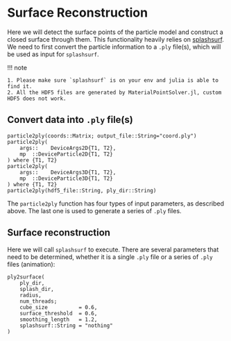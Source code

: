 # Surface Reconstruction

Here we will detect the surface points of the particle model and construct a closed surface through them. This functionality heavily relies on [splashsurf](https://github.com/InteractiveComputerGraphics/splashsurf). We need to first convert the particle information to a `.ply` file(s), which will be used as input for `splashsurf`.

!!! note

    1. Please make sure `splashsurf` is on your env and julia is able to find it.
    2. All the HDF5 files are generated by MaterialPointSolver.jl, custom HDF5 does not work.

## Convert data into `.ply` file(s)

```@docs
particle2ply(coords::Matrix; output_file::String="coord.ply")
particle2ply(
    args::    DeviceArgs2D{T1, T2}, 
    mp  ::DeviceParticle2D{T1, T2}
) where {T1, T2}
particle2ply(
    args::    DeviceArgs3D{T1, T2}, 
    mp  ::DeviceParticle3D{T1, T2}
) where {T1, T2}
particle2ply(hdf5_file::String, ply_dir::String)
```

The `particle2ply` function has four types of input parameters, as described above. The last one is used to generate a series of `.ply` files.

## Surface reconstruction

Here we will call `splashsurf` to execute. There are several parameters that need to be determined, whether it is a single `.ply` file or a series of `.ply` files (animation):

```@docs
ply2surface(
    ply_dir, 
    splash_dir,
    radius,
    num_threads;
    cube_size          = 0.6,
    surface_threshold  = 0.6, 
    smoothing_length   = 1.2,
    splashsurf::String = "nothing"
)
```